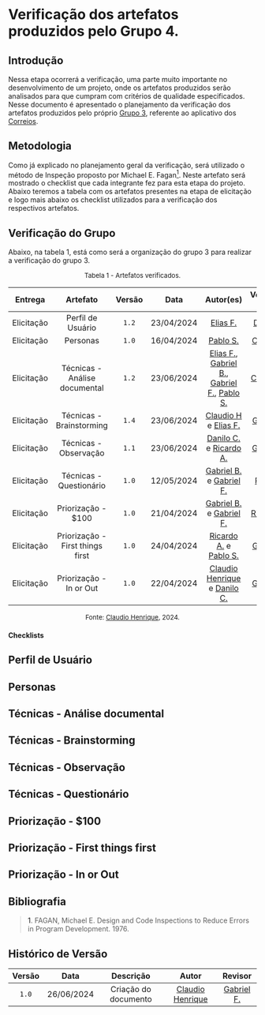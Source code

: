 # Verificação dos artefatos produzidos pelo Grupo 4.

## Introdução

Nessa etapa ocorrerá a verificação, uma parte muito importante no desenvolvimento de um projeto, onde os artefatos produzidos serão analisados para que cumpram com critérios de qualidade especificados. Nesse documento é apresentado o planejamento da verificação dos artefatos produzidos pelo próprio [Grupo 3](https://requisitos-de-software.github.io/2024.1-Correios/), referente ao aplicativo dos [Correios](https://www.correios.com.br).


## Metodologia

Como já explicado no planejamento geral da verificação, será utilizado o método de Inspeção proposto por Michael E. Fagan<a href="#ref1"><sup>1</sup></a>. Neste artefato será mostrado o checklist que cada integrante fez para esta etapa do projeto. Abaixo teremos a tabela com os artefatos presentes na etapa de elicitação e logo mais abaixo os checklist utilizados para a verificação dos respectivos artefatos.

## Verificação do Grupo

Abaixo, na tabela 1, está como será a organização do grupo 3 para realizar a verificação do grupo 3.

<font size="2"><p style="text-align: center">Tabela 1 - Artefatos verificados.</p></font>

|Entrega|Artefato|Versão|Data|Autor(es)|Verificado por|
|:---:|:--:|:----:|:----:|:----:|:----:|
|Elicitação| Perfil de Usuário	 | `1.2`|23/04/2024|[Elias F.][EliasGH] |  [Danilo C.][DaniloGH]|
|Elicitação| Personas | `1.0`|16/04/2024|  [Pablo S.][PabloGH] | [Claudio H][ClaudioGH] |
|Elicitação| Técnicas - Análise documental | `1.2`|23/06/2024| [Elias F.][EliasGH], [Gabriel B.][GabrielBGH], [Gabriel F.][GabrielFGH], [Pablo S.][PabloGH] |[Claudio H.][ClaudioGH] | 
|Elicitação| Técnicas - Brainstorming		 | `1.4`|23/06/2024| [Claudio H][ClaudioGH] e  [Elias F.][EliasGH] | [Gabriel F.][GabrielFGH]|
|Elicitação| Técnicas - Observação | `1.1`|23/06/2024| [Danilo C.][DaniloGH] e [Ricardo A.][RicardoGH] | [Gabriel B.][GabrielBGH]|
|Elicitação| Técnicas - Questionário | `1.0`|12/05/2024|  [Gabriel B.][GabrielBGH] e [Gabriel F.][GabrielFGH] | [Pablo S.][PabloGH] |
|Elicitação| Priorização - $100	 | `1.0`|21/04/2024|  [Gabriel B.][GabrielBGH] e [Gabriel F.][GabrielFGH] |[Ricardo A.][RicardoGH] |
|Elicitação| Priorização - First things first | `1.0`|24/04/2024|  [Ricardo A.][RicardoGH] e [Pablo S.][PabloGH]  |  [Gabriel F.][GabrielFGH]  |
|Elicitação| Priorização - In or Out | `1.0`|22/04/2024|  [Claudio Henrique][ClaudioGH]  e [Danilo C.][DaniloGH] | [Gabriel B.][GabrielBGH] |

<font size="2"><p style="text-align: center">Fonte: [Claudio Henrique][ClaudioGH], 2024.</p></font>

#### Checklists

## Perfil de Usuário
## Personas
## Técnicas - Análise documental
##  Técnicas - Brainstorming
## Técnicas - Observação
## Técnicas - Questionário
## Priorização - $100
## Priorização - First things first
## Priorização - In or Out

## Bibliografia

> <a id="ref1">1</a>. FAGAN, Michael E. Design and Code Inspections to Reduce Errors in Program Development. 1976.


## Histórico de Versão

| Versão | Data | Descrição | Autor | Revisor
|:-:|:-:|:-:|:-:|:-:|
|`1.0`| 26/06/2024 | Criação do documento| [Claudio Henrique][ClaudioGH] | [Gabriel F.][GabrielFGH] |

[ClaudioGH]: https://github.com/claudiohsc
[DaniloGH]: https://github.com/Danilo-Carvalho-Antunes
[EliasGH]: https://github.com/EliasOliver21
[GabrielBGH]: https://github.com/Bertolazi
[GabrielFGH]: https://github.com/MMcLovin
[PabloGH]: https://github.com/pabloheika
[RicardoGH]: https://www.github.com/avmricardo
